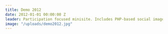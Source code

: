 ```yaml
---
title: Demo 2012
date: 2012-01-01 00:00:00 Z
leader: Participation focused minisite. Includes PHP-based social image generator.
image: "/uploads/demo2012.jpg"
---
```


